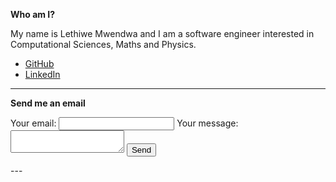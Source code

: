 

**Who am I?**


My name is Lethiwe Mwendwa and I am a software engineer interested in Computational Sciences, Maths and Physics.

- <a href="https://github.com/lethiwe-mwendwa" target="_blank" rel="noopener noreferrer">GitHub</a>
- <a href="https://www.linkedin.com/in/lethiwe-mwendwa/" target="_blank" rel="noopener noreferrer">LinkedIn</a>

---
**Send me an email**
 <form
  action="https://formsubmit.co/lethiwe.mwendwa@gmail.com"
  method="POST"
>
  <label>
    Your email:
    <input type="email" name="email">
  </label>
  <label>
    Your message:
    <textarea name="message"></textarea>
  </label>
  <input type="hidden" name="_next" value="https://domainname.co/thanks.md">
  <!-- your other form fields go here -->
  <button class="btn btn-default" type="submit">Send</button>
</form>
---

